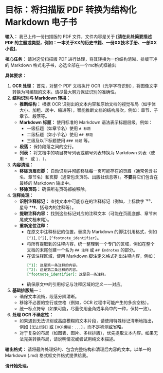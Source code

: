 # **目标：将扫描版 PDF 转换为结构化 Markdown 电子书**

**输入：** 我已上传一份扫描版的 PDF 文件，文件内容是关于 **[请在此处简要描述 PDF 的主题或类型，例如：一本关于XX的历史书籍、一份XX技术手册、一部XX小说]**。

**核心任务：**
请对这份扫描版 PDF 进行处理，将其转换为一份结构清晰、排版干净的 Markdown 格式电子书，必选全部在一个md格式框输出

**具体要求：**

1.  **OCR 处理：** 首先，对整个 PDF 文档执行 OCR（光学字符识别），将图像文字转换为可编辑的文本。请尽最大努力保证识别的准确性。
2.  **结构识别与 Markdown 转换：**
    *   **推断结构：** 根据 OCR 识别出的文本内容和原始文档的视觉布局（如字体大小、加粗、居中、缩进等），智能推断文档的结构层次，例如：章节、子章节、段落等。
    *   **Markdown 标题：** 使用标准的 Markdown 语法表示标题层级。例如：
        *   一级标题（如章节名）使用 `# 标题`
        *   二级标题（如小节名）使用 `## 标题`
        *   三级及以下标题使用 `### 标题` 等。
    *   **段落：** 保持段落之间的空行。
    *   **列表：** 将文档中的项目符号列表或编号列表转换为 Markdown 列表（使用 `* ` 或 `1. `）。
3.  **内容清理：**
    *   **移除页眉页脚：** 自动识别并彻底移除每一页可能存在的页眉（通常包含书名、章节名）和页脚（通常包含页码、出版社信息等）。**不要**将它们包含在最终的 Markdown 输出中。
    *   **移除页码：** 确保所有页码都被移除。
4.  **注释处理：**
    *   **识别注释标记：** 查找文本中可能存在的注释标记（例如，上标数字 ¹²³、星号 *†‡、括号内的注释等）。
    *   **提取注释内容：** 找到这些标记对应的注释文本（可能在页面底部、章节末尾或文档末尾）。
    *   **重新定位注释：**
        *   在原文中注释标记的位置，替换为 Markdown 的脚注引用格式，例如 `[^1]`, `[^2]`, `[^footnote_identifier]`。
        *   将所有提取到的注释内容，统一整理到一个专门的区域，例如在整个文档的末尾创建一个名为 `## 注释` 或 `## Endnotes` 的部分。
        *   在该注释区域，使用 Markdown 脚注定义格式列出注释内容，例如：
            ```markdown
            [^1]: 这是第一条注释的内容。
            [^2]: 这是第二条注释的内容。
            [^footnote_identifier]: 这是另一条注释。
            ```
        *   确保原文中的引用标记与注释区域的定义一一对应。
5.  **基础排版统一：**
    *   确保文本流畅，段落分隔清晰。
    *   移除不必要的空行或空格（例如，OCR 过程中可能产生的多余空格）。
    *   统一标点符号（如果可能，尽量使用全角或半角中的一种，保持一致）。
6.  **处理 OCR 不确定性：**
    *   如果遇到无法识别或高度模糊的文本片段，请使用特殊标记清晰地指出，例如 `[无法识别]` 或 `[OCR模糊：...]`，而不是猜测或省略。
    *   对于复杂的布局（如图表、图片、多栏排版），优先提取文本内容。如果无法完美转换布局，请说明情况或尝试用纯文本描述。

**输出格式：**
请将最终处理好的、包含完整结构和清理后内容的文本，以单一的 Markdown (.md) 格式框文件格式提供给我。

**请开始处理。**
